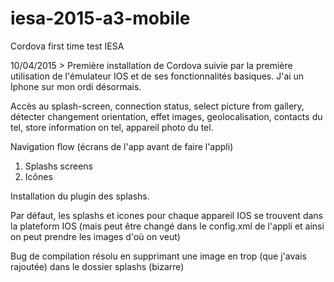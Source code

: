 # iesa-2015-a3-mobile
Cordova first time test IESA

10/04/2015 > Première installation de Cordova suivie par la première utilisation de l'émulateur IOS et de ses fonctionnalités basiques. J'ai un Iphone sur mon ordi désormais.

Accès au splash-screen, connection status, select picture from gallery, détecter changement orientation, effet images, geolocalisation, contacts du tel, store information on tel, appareil photo du tel.

Navigation flow (écrans de l'app avant de faire l'appli)

1) Splashs screens
2) Icônes

Installation du plugin des splashs.

Par défaut, les splashs et icones pour chaque appareil IOS se trouvent dans la plateform IOS (mais peut être changé dans le config.xml de l'appli et ainsi on peut prendre les images d'où on veut)

Bug de compilation résolu en supprimant une image en trop (que j'avais rajoutée) dans le dossier splashs (bizarre)